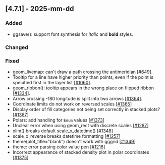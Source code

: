 ## [4.7.1] - 2025-mm-dd

### Added

- ggsave(): support font synthesis for *italic* and **bold** styles.

### Changed


### Fixed
- geom_livemap: can't draw a path crossing the antimeridian [[#649](https://github.com/JetBrains/lets-plot/issues/649)].
- Tooltip for a line have higher priority than points, even if the point is specified first in the layer list [[#1060](https://github.com/JetBrains/lets-plot/issues/1060)].
- geom_ribbon(): tooltip appears in the wrong place on flipped ribbon [[#1334](https://github.com/JetBrains/lets-plot/issues/1334)].
- Arrow crossing -180 longitude is split into two arrows [[#1364](https://github.com/JetBrains/lets-plot/issues/1364)].
- Coordinate limits do not work on reversed scales [[#1365](https://github.com/JetBrains/lets-plot/issues/1365)]
- Display order of fill categories not being set correctly in stacked plots? [[#1367](https://github.com/JetBrains/lets-plot/issues/1367)]
- Polars: add handling for `Enum` values [[#1373](https://github.com/JetBrains/lets-plot/issues/1373)]
- Unclear error when using geom_rect with discrete scales [[#1287](https://github.com/JetBrains/lets-plot/issues/1287)]
- xlim() breaks default scale_x_datetime() [[#1348](https://github.com/JetBrains/lets-plot/issues/1348)]
- scale_x_reverse breaks datetime formatting [[#1257](https://github.com/JetBrains/lets-plot/issues/1257)]
- theme(plot_title="blank") doesn't work with gggrid [[#1349](https://github.com/JetBrains/lets-plot/issues/1349)]
- theme: error parsing color value pen [[#1216](https://github.com/JetBrains/lets-plot/issues/1216)]
- Incorrect appearance of stacked density plot in polar coordinates [[#1375](https://github.com/JetBrains/lets-plot/issues/1375)]
